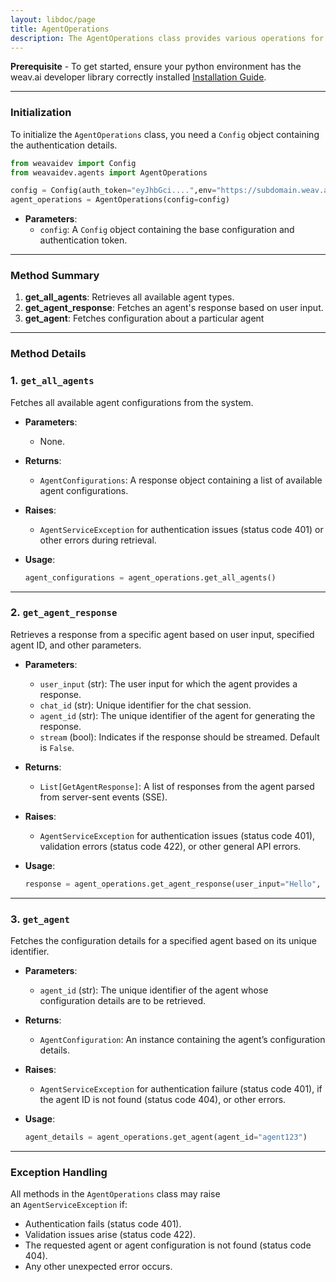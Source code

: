 ```yaml
---
layout: libdoc/page
title: AgentOperations
description: The AgentOperations class provides various operations for interacting with agents, managing chat history, and retrieving agent responses within the Weav.ai platform. It handles authentication, validation, and error responses for simplified integration.
---
```

**Prerequisite** - To get started, ensure your python environment has the weav.ai developer library correctly installed [Installation Guide](setup).

---
### Initialization

To initialize the `AgentOperations` class, you need a `Config` object containing the authentication details.

```python
from weavaidev import Config
from weavaidev.agents import AgentOperations

config = Config(auth_token="eyJhbGci....",env="https://subdomain.weav.ai/")
agent_operations = AgentOperations(config=config)
```

- **Parameters**:
    - `config`: A `Config` object containing the base configuration and authentication token.

---

### Method Summary

1. **get_all_agents**: Retrieves all available agent types.
2. **get_agent_response**: Fetches an agent's response based on user input.
3. **get_agent**: Fetches configuration about a particular agent

---

### Method Details

### 1. `get_all_agents`

Fetches all available agent configurations from the system.

- **Parameters**:
    - None.
- **Returns**:
    - `AgentConfigurations`: A response object containing a list of available agent configurations.
- **Raises**:
    - `AgentServiceException` for authentication issues (status code 401) or other errors during retrieval.
- **Usage**:
    
    ```python
    agent_configurations = agent_operations.get_all_agents()
    ```
    

---

### 2. `get_agent_response`

Retrieves a response from a specific agent based on user input, specified agent ID, and other parameters.

- **Parameters**:
    - `user_input` (str): The user input for which the agent provides a response.
    - `chat_id` (str): Unique identifier for the chat session.
    - `agent_id` (str): The unique identifier of the agent for generating the response.
    - `stream` (bool): Indicates if the response should be streamed. Default is `False`.
- **Returns**:
    - `List[GetAgentResponse]`: A list of responses from the agent parsed from server-sent events (SSE).
- **Raises**:
    - `AgentServiceException` for authentication issues (status code 401), validation errors (status code 422), or other general API errors.
- **Usage**:
    
    ```python
    response = agent_operations.get_agent_response(user_input="Hello", chat_id="chat123", agent_id="<agent_id>")
    ```
    

---

### 3. `get_agent`

Fetches the configuration details for a specified agent based on its unique identifier.

- **Parameters**:
    - `agent_id` (str): The unique identifier of the agent whose configuration details are to be retrieved.
- **Returns**:
    - `AgentConfiguration`: An instance containing the agent’s configuration details.
- **Raises**:
    - `AgentServiceException` for authentication failure (status code 401), if the agent ID is not found (status code 404), or other errors.
- **Usage**:
    
    ```python
    agent_details = agent_operations.get_agent(agent_id="agent123")
    ```
    

---

### Exception Handling

All methods in the `AgentOperations` class may raise an `AgentServiceException` if:

- Authentication fails (status code 401).
- Validation issues arise (status code 422).
- The requested agent or agent configuration is not found (status code 404).
- Any other unexpected error occurs.